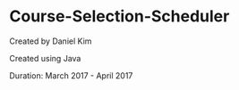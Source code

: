 # Course-Selection-Scheduler

Created by Daniel Kim

Created using Java

Duration: March 2017 - April 2017
